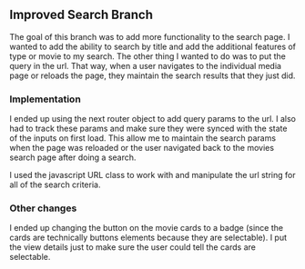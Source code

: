 ## Improved Search Branch

The goal of this branch was to add more functionality to the search page. I wanted to add the ability to search by title and add the additional features of type or movie to
my search. The other thing I wanted to do was to put the query in the url. That way, when a user navigates to the individual media page or reloads the page, they maintain
the search results that they just did.

### Implementation

I ended up using the next router object to add query params to the url. I also had to track these params and make sure they were synced with the state of the inputs on first load.
This allow me to maintain the search params when the page was reloaded or the user navigated back to the movies search page after doing a search.

I used the javascript URL class to work with and manipulate the url string for all of the search criteria.

### Other changes

I ended up changing the button on the movie cards to a badge (since the cards are technically buttons elements because they are selectable). I put the view details just to make sure
the user could tell the cards are selectable.

